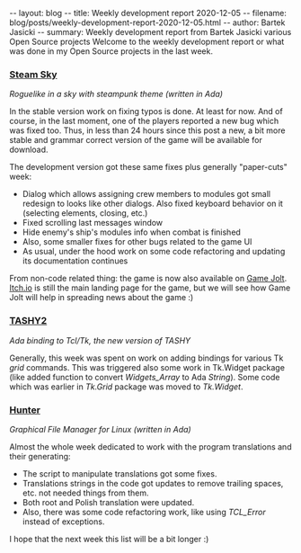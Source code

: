-- layout: blog
-- title: Weekly development report 2020-12-05
-- filename: blog/posts/weekly-development-report-2020-12-05.html
-- author: Bartek Jasicki
-- summary: Weekly development report from Bartek Jasicki various Open Source projects
Welcome to the weekly development report or what was done in my Open Source
projects in the last week.

### [Steam Sky](https://thindil.itch.io/steam-sky)

*Roguelike in a sky with steampunk theme (written in Ada)*

In the stable version work on fixing typos is done. At least for now. And of
course, in the last moment, one of the players reported a new bug which was
fixed too. Thus, in less than 24 hours since this post a new, a bit more
stable and grammar correct version of the game will be available for download.

The development version got these same fixes plus generally "paper-cuts" week:

* Dialog which allows assigning crew members to modules got small redesign to
looks like other dialogs. Also fixed keyboard behavior on it (selecting
elements, closing, etc.)
* Fixed scrolling last messages window
* Hide enemy's ship's modules info when combat is finished
* Also, some smaller fixes for other bugs related to the game UI
* As usual, under the hood work on some code refactoring and updating its
  documentation continues

From non-code related thing: the game is now also available on [Game Jolt](https://gamejolt.com/games/steamsky/560699).
[Itch.io](https://Itch.io) is still the main landing page for the game, but we
will see how Game Jolt will help in spreading news about the game :)

### [TASHY2](https://github.com/thindil/tashy2)

*Ada binding to Tcl/Tk, the new version of TASHY*

Generally, this week was spent on work on adding bindings for various Tk *grid*
commands. This was triggered also some work in Tk.Widget package (like added
function to convert *Widgets_Array* to Ada *String*). Some code which was earlier
in *Tk.Grid* package was moved to *Tk.Widget*.

### [Hunter](https://github.com/thindil/hunter)

*Graphical File Manager for Linux (written in Ada)*

Almost the whole week dedicated to work with the program translations and their
generating:

* The script to manipulate translations got some fixes.
* Translations strings in the code got updates to remove trailing spaces, etc.
  not needed things from them.
* Both root and Polish translation were updated.
* Also, there was some code refactoring work, like using *TCL_Error* instead of
  exceptions.

I hope that the next week this list will be a bit longer :)
